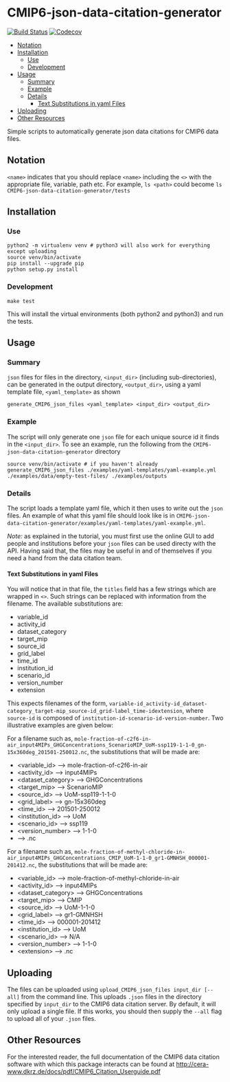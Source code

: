 # CMIP6-json-data-citation-generator

[![Build Status](https://img.shields.io/travis/znicholls/CMIP6-json-data-citation-generator.svg)](https://travis-ci.org/znicholls/CMIP6-json-data-citation-generator)
[![Codecov](https://img.shields.io/codecov/c/github/znicholls/CMIP6-json-data-citation-generator.svg)](https://codecov.io/gh/znicholls/CMIP6-json-data-citation-generator)

<!-- MarkdownTOC autolink="true" autoanchor="true" markdown_preview="github" -->

- [Notation](#notation)
- [Installation](#installation)
    - [Use](#use)
    - [Development](#development)
- [Usage](#usage)
    - [Summary](#summary)
    - [Example](#example)
    - [Details](#details)
        - [Text Substitutions in yaml Files](#text-substitutions-in-yaml-files)
- [Uploading](#uploading)
- [Other Resources](#other-resources)

<!-- /MarkdownTOC -->


Simple scripts to automatically generate json data citations for CMIP6 data files.

<a id="notation"></a>
## Notation

`<name>` indicates that you should replace `<name>` including the `<>` with the appropriate file, variable, path etc. For example, `ls <path>` could become `ls CMIP6-json-data-citation-generator/tests`

<a id="installation"></a>
## Installation

<a id="use"></a>
### Use

```
python2 -m virtualenv venv # python3 will also work for everything except uploading
source venv/bin/activate
pip install --upgrade pip
python setup.py install
```

<a id="development"></a>
### Development

```
make test
```

This will install the virtual environments (both python2 and python3) and run the tests.

<a id="usage"></a>
## Usage

<a id="summary"></a>
### Summary

`json` files for files in the directory, `<input_dir>` (including sub-directories), can be generated in the output directory, `<output_dir>`, using a yaml template file, `<yaml_template>` as shown

```
generate_CMIP6_json_files <yaml_template> <input_dir> <output_dir>
```

<a id="example"></a>
### Example

The script will only generate one `json` file for each unique source id it finds in the `<input_dir>`. To see an example, run the following from the `CMIP6-json-data-citation-generator` directory

```
source venv/bin/activate # if you haven't already
generate_CMIP6_json_files ./examples/yaml-templates/yaml-example.yml ./examples/data/empty-test-files/ ./examples/outputs
```

<a id="details"></a>
### Details

The script loads a template yaml file, which it then uses to write out the `json` files. An example of what this yaml file should look like is in `CMIP6-json-data-citation-generator/examples/yaml-templates/yaml-example.yml`.

*Note:* as explained in the tutorial, you must first use the online GUI to add people and institutions before your `json` files can be used directy with the API. Having said that, the files may be useful in and of themselves if you need a hand from the data citation team.

<a id="text-substitutions-in-yaml-files"></a>
#### Text Substitutions in yaml Files

You will notice that in that file, the `titles` field has a few strings which are wrapped in `<>`. Such strings can be replaced with information from the filename. The available substitutions are:

- variable_id
- activity_id
- dataset_category
- target_mip
- source_id
- grid_label
- time_id
- institution_id
- scenario_id
- version_number
- extension

This expects filenames of the form, `variable-id_activity-id_dataset-category_target-mip_source-id_grid-label_time-idextension`, where `source-id` is composed of `institution-id-scenario-id-version-number`. Two illustrative examples are given below:

For a filename such as, `mole-fraction-of-c2f6-in-air_input4MIPs_GHGConcentrations_ScenarioMIP_UoM-ssp119-1-1-0_gn-15x360deg_201501-250012.nc`, the substitutions that will be made are:

- <variable_id> --> mole-fraction-of-c2f6-in-air
- <activity_id> --> input4MIPs
- <dataset_category> --> GHGConcentrations
- <target_mip> --> ScenarioMIP
- <source_id> --> UoM-ssp119-1-1-0
- <grid_label> --> gn-15x360deg
- <time_id> --> 201501-250012
- <institution_id> --> UoM
- <scenario_id> --> ssp119
- <version_number> --> 1-1-0
- <extension> --> .nc

For a filename such as, `mole-fraction-of-methyl-chloride-in-air_input4MIPs_GHGConcentrations_CMIP_UoM-1-1-0_gr1-GMNHSH_000001-201412.nc`, the substitutions that will be made are:

- <variable_id> --> mole-fraction-of-methyl-chloride-in-air
- <activity_id> --> input4MIPs
- <dataset_category> --> GHGConcentrations
- <target_mip> --> CMIP
- <source_id> --> UoM-1-1-0
- <grid_label> --> gr1-GMNHSH
- <time_id> --> 000001-201412
- <institution_id> --> UoM
- <scenario_id> --> N/A
- <version_number> --> 1-1-0
- \<extension\> --> .nc

<a id="uploading"></a>
## Uploading

The files can be uploaded using `upload_CMIP6_json_files input_dir [--all]` from the command line. This uploads `.json` files in the directory specified by `input_dir` to the CMIP6 data citation server. By default, it will only upload a single file. If this works, you should then supply the `--all` flag to upload all of your `.json` files.

<a id="other-resources"></a>
## Other Resources

For the interested reader, the full documentation of the CMIP6 data citation software with which this package interacts can be found at http://cera-www.dkrz.de/docs/pdf/CMIP6_Citation_Userguide.pdf
